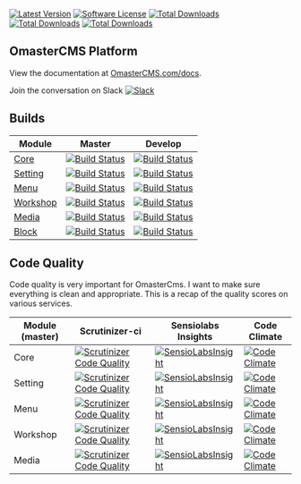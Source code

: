 [![Latest Version](https://img.shields.io/github/release/omastercms/platform.svg?style=flat-square)](https://github.com/omastercms/platform/releases)
[![Software License](https://img.shields.io/badge/license-MIT-brightgreen.svg?style=flat-square)](LICENSE.md)
[![Total Downloads](https://img.shields.io/packagist/dd/omastercms/platform.svg?style=flat-square)](https://packagist.org/packages/omastercms/platform)
[![Total Downloads](https://img.shields.io/packagist/dm/omastercms/platform.svg?style=flat-square)](https://packagist.org/packages/omastercms/platform)
[![Total Downloads](https://img.shields.io/packagist/dt/omastercms/platform.svg?style=flat-square)](https://packagist.org/packages/omastercms/platform)

## OmasterCMS Platform

View the documentation at [OmasterCMS.com/docs](http://omastercms.com/docs/).

Join the conversation on Slack [![Slack](http://slack.omastercms.com/badge.svg)](http://slack.omastercms.com/)

## Builds

| Module | Master | Develop |
| ---------------- | --------------- | --------------- |
| [Core](https://github.com/OmasterCms/Core)  | [![Build Status](https://travis-ci.org/OmasterCms/Core.svg?branch=master)](https://travis-ci.org/OmasterCms/Core) | [![Build Status](https://travis-ci.org/OmasterCms/Core.svg?branch=develop)](https://travis-ci.org/OmasterCms/Core)
| [Setting](https://github.com/OmasterCms/Setting)  | [![Build Status](https://travis-ci.org/OmasterCms/Setting.svg?branch=master)](https://travis-ci.org/OmasterCms/Setting) | [![Build Status](https://travis-ci.org/OmasterCms/Setting.svg?branch=develop)](https://travis-ci.org/OmasterCms/Setting)
| [Menu](https://github.com/OmasterCms/Menu)  | [![Build Status](https://travis-ci.org/OmasterCms/Menu.svg?branch=master)](https://travis-ci.org/OmasterCms/Menu) | [![Build Status](https://travis-ci.org/OmasterCms/Menu.svg?branch=develop)](https://travis-ci.org/OmasterCms/Menu)
| [Workshop](https://github.com/OmasterCms/Workshop)  | [![Build Status](https://travis-ci.org/OmasterCms/Workshop.svg?branch=master)](https://travis-ci.org/OmasterCms/Workshop) | [![Build Status](https://travis-ci.org/OmasterCms/Workshop.svg?branch=develop)](https://travis-ci.org/OmasterCms/Workshop)
| [Media](https://github.com/OmasterCms/Media)  | [![Build Status](https://travis-ci.org/OmasterCms/Media.svg?branch=master)](https://travis-ci.org/OmasterCms/Media) | [![Build Status](https://travis-ci.org/OmasterCms/Media.svg?branch=develop)](https://travis-ci.org/OmasterCms/Media)
| [Block](https://github.com/OmasterCms/Block) | [![Build Status](https://travis-ci.org/OmasterCms/Block.svg?branch=master)](https://travis-ci.org/OmasterCms/Block) | [![Build Status](https://travis-ci.org/OmasterCms/Block.svg?branch=develop)](https://travis-ci.org/OmasterCms/Block)

## Code Quality

Code quality is very important for OmasterCms. I want to make sure everything is clean and appropriate. This is a recap of the quality scores on various services.

| Module (master) | Scrutinizer-ci | Sensiolabs Insights | Code Climate |
| --------------- | -------------- | ------------------- | ------------ |
| Core | [![Scrutinizer Code Quality](https://scrutinizer-ci.com/g/OmasterCms/Core/badges/quality-score.png?b=master)](https://scrutinizer-ci.com/g/OmasterCms/Core/?branch=master) | [![SensioLabsInsight](https://insight.sensiolabs.com/projects/57e26b38-6275-4608-96e2-44047aaed5c2/mini.png)](https://insight.sensiolabs.com/projects/57e26b38-6275-4608-96e2-44047aaed5c2) | [![Code Climate](https://codeclimate.com/github/OmasterCms/Core/badges/gpa.svg)](https://codeclimate.com/github/OmasterCms/Core) |
| Setting | [![Scrutinizer Code Quality](https://scrutinizer-ci.com/g/OmasterCms/Setting/badges/quality-score.png?b=master)](https://scrutinizer-ci.com/g/OmasterCms/Setting/?branch=master) | [![SensioLabsInsight](https://insight.sensiolabs.com/projects/92d544b4-a3ca-4c2a-9ffd-0741c521cb14/mini.png)](https://insight.sensiolabs.com/projects/92d544b4-a3ca-4c2a-9ffd-0741c521cb14) | [![Code Climate](https://codeclimate.com/github/OmasterCms/Setting/badges/gpa.svg)](https://codeclimate.com/github/OmasterCms/Setting) |
| Menu | [![Scrutinizer Code Quality](https://scrutinizer-ci.com/g/OmasterCms/Menu/badges/quality-score.png?b=master)](https://scrutinizer-ci.com/g/OmasterCms/Menu/?branch=master) | [![SensioLabsInsight](https://insight.sensiolabs.com/projects/f6ca068c-662b-4606-9bee-262abc858f02/mini.png)](https://insight.sensiolabs.com/projects/f6ca068c-662b-4606-9bee-262abc858f02) | [![Code Climate](https://codeclimate.com/github/OmasterCms/Menu/badges/gpa.svg)](https://codeclimate.com/github/OmasterCms/Menu) |
| Workshop | [![Scrutinizer Code Quality](https://scrutinizer-ci.com/g/OmasterCms/Workshop/badges/quality-score.png?b=master)](https://scrutinizer-ci.com/g/OmasterCms/Workshop/?branch=master) | [![SensioLabsInsight](https://insight.sensiolabs.com/projects/d6258dc8-cd2a-4288-94a5-8a8089e6609e/mini.png)](https://insight.sensiolabs.com/projects/d6258dc8-cd2a-4288-94a5-8a8089e6609e) | [![Code Climate](https://codeclimate.com/github/OmasterCms/Workshop/badges/gpa.svg)](https://codeclimate.com/github/OmasterCms/Workshop) |
| Media | [![Scrutinizer Code Quality](https://scrutinizer-ci.com/g/OmasterCms/Media/badges/quality-score.png?b=master)](https://scrutinizer-ci.com/g/OmasterCms/Media/?branch=master) | [![SensioLabsInsight](https://insight.sensiolabs.com/projects/648270bf-8b9c-4994-b006-a948fef307b2/mini.png)](https://insight.sensiolabs.com/projects/648270bf-8b9c-4994-b006-a948fef307b2) | [![Code Climate](https://codeclimate.com/github/OmasterCms/Media/badges/gpa.svg)](https://codeclimate.com/github/OmasterCms/Media) |
